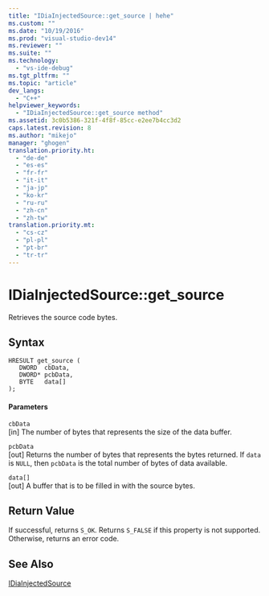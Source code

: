 ```yaml
---
title: "IDiaInjectedSource::get_source | hehe"
ms.custom: ""
ms.date: "10/19/2016"
ms.prod: "visual-studio-dev14"
ms.reviewer: ""
ms.suite: ""
ms.technology: 
  - "vs-ide-debug"
ms.tgt_pltfrm: ""
ms.topic: "article"
dev_langs: 
  - "C++"
helpviewer_keywords: 
  - "IDiaInjectedSource::get_source method"
ms.assetid: 3c0b5386-321f-4f8f-85cc-e2ee7b4cc3d2
caps.latest.revision: 8
ms.author: "mikejo"
manager: "ghogen"
translation.priority.ht: 
  - "de-de"
  - "es-es"
  - "fr-fr"
  - "it-it"
  - "ja-jp"
  - "ko-kr"
  - "ru-ru"
  - "zh-cn"
  - "zh-tw"
translation.priority.mt: 
  - "cs-cz"
  - "pl-pl"
  - "pt-br"
  - "tr-tr"
---
```

# IDiaInjectedSource::get_source
Retrieves the source code bytes.  
  
## Syntax  
  
```cpp#  
HRESULT get_source (   
   DWORD  cbData,  
   DWORD* pcbData,  
   BYTE   data[]  
);  
```  
  
#### Parameters  
 `cbData`  
 [in] The number of bytes that represents the size of the data buffer.  
  
 `pcbData`  
 [out] Returns the number of bytes that represents the bytes returned. If `data` is `NULL`, then `pcbData` is the total number of bytes of data available.  
  
 `data[]`  
 [out] A buffer that is to be filled in with the source bytes.  
  
## Return Value  
 If successful, returns `S_OK`. Returns `S_FALSE` if this property is not supported. Otherwise, returns an error code.  
  
## See Also  
 [IDiaInjectedSource](../debug-interface-access/idiainjectedsource.md)